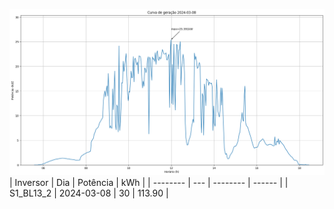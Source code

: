 ![My Image](08_03_2024-S1_BL13_2.png)
| Inversor | Dia | Potência | kWh    |
| -------- | --- | -------- | ------ |
| S1_BL13_2       | 2024-03-08  | 30       | 113.90 |